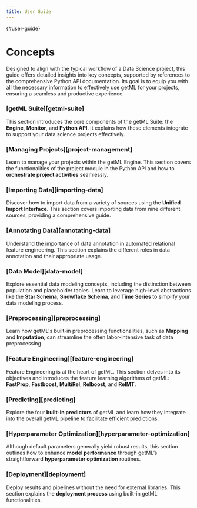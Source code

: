 ```yaml
---
title: User Guide
---
```


[](){#user-guide}
# Concepts

Designed to align with the typical workflow of a Data Science project, this guide offers detailed insights into key concepts, 
supported by references to the comprehensive Python API documentation. Its goal is to equip 
you with all the necessary information to effectively use getML for your projects, ensuring 
a seamless and productive experience.


### [getML Suite][getml-suite]

This section introduces the core components of the getML Suite: the **Engine**, **Monitor**, 
and **Python API**. It explains how these elements integrate to support your data science 
projects effectively.

### [Managing Projects][project-management]

Learn to manage your projects within the getML Engine. This section covers the 
functionalities of the project module in the Python API and how to **orchestrate project 
activities** seamlessly.


### [Importing Data][importing-data]

Discover how to import data from a variety of sources using the **Unified Import Interface**. 
This section covers importing data from nine different sources, providing a comprehensive guide.

### [Annotating Data][annotating-data]

Understand the importance of data annotation in automated relational feature engineering. 
This section explains the different roles in data annotation and their appropriate usage.

### [Data Model][data-model]

Explore essential data modeling concepts, including the distinction between population and 
placeholder tables. Learn to leverage high-level abstractions like the **Star Schema**, 
**Snowflake Schema**, and **Time Series** to simplify your data modeling process.

### [Preprocessing][preprocessing]

Learn how getML's built-in preprocessing functionalities, such as **Mapping** and **Imputation**, 
can streamline the often labor-intensive task of data preprocessing.

### [Feature Engineering][feature-engineering]

Feature Engineering is at the heart of getML. This section delves into its objectives
and introduces the feature learning algorithms of getML: **FastProp**, **Fastboost**, 
**MultiRel**, **Relboost**, and **RelMT**.

### [Predicting][predicting]

Explore the four **built-in predictors** of getML and learn how they integrate into the 
overall getML pipeline to facilitate efficient predictions.

### [Hyperparameter Optimization][hyperparameter-optimization]

Although default parameters generally yield robust results, this section outlines how to 
enhance **model performance** through getML’s straightforward **hyperparameter optimization** 
routines.

### [Deployment][deployment]

Deploy results and pipelines without the need for external libraries. 
This section explains the **deployment process** using built-in getML functionalities.
